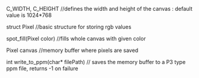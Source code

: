 C_WIDTH, C_HEIGHT //defines the width and height of the canvas : default value is 1024*768

struct Pixel //basic structure for storing rgb values

spot_fill(Pixel color) //fills whole canvas with given color

Pixel canvas //memory buffer where pixels are saved

int write_to_ppm(char* filePath) // saves the memory buffer to a P3 type ppm file, returns -1 on failure

